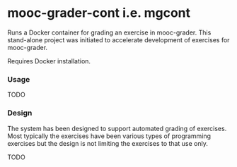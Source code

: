 # mooc-grader-cont i.e. mgcont

Runs a Docker container for grading an exercise in mooc-grader.
This stand-alone project was initiated to accelerate development
of exercises for mooc-grader.

Requires Docker installation.

### Usage

TODO

### Design

The system has been designed to support automated grading of
exercises. Most typically the exercises have been various types
of programming exercises but the design is not limiting the
exercises to that use only.

TODO
